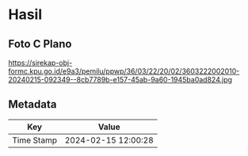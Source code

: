 # Hasil

## Foto C Plano

https://sirekap-obj-formc.kpu.go.id/e9a3/pemilu/ppwp/36/03/22/20/02/3603222002010-20240215-092349--8cb7789b-e157-45ab-9a60-1945ba0ad824.jpg


## Metadata

| Key        | Value               |
| ---------- | ------------------- |
| Time Stamp | 2024-02-15 12:00:28 |



